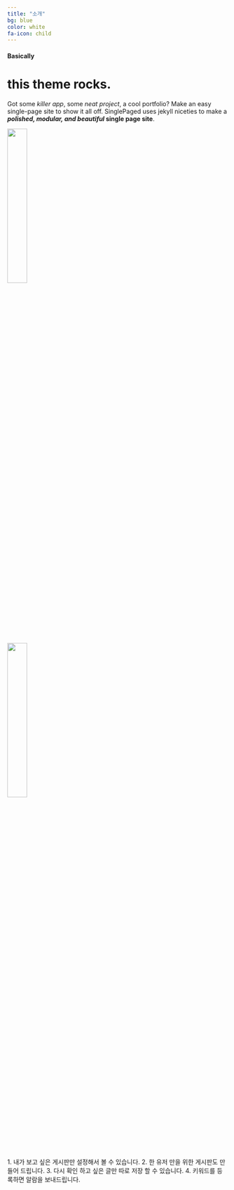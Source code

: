 ```yaml
---
title: "소개"
bg: blue
color: white
fa-icon: child
---
```


#### Basically

# this theme rocks.

Got some *killer app*, some *neat project*, a cool portfolio? Make an easy single-page site to show it all off. SinglePaged uses jekyll niceties to make a ***polished, modular, and beautiful* single page site**.

<div class="threeStep"><img src="https://user-images.githubusercontent.com/11792345/29740102-da7eecbc-8a89-11e7-9193-5d82291de56d.png
" width="30%" heigth="30%"></div> 
<div class ="threeStep"><img src="https://user-images.githubusercontent.com/11792345/29740102-da7eecbc-8a89-11e7-9193-5d82291de56d.png
" width="30%" heigth="30%"></div>
<div class="threeStep">
1. 내가 보고 싶은 게시판만 설정해서 볼 수 있습니다. 
2. 한 유저 만을 위한 게시판도 만들어 드립니다. 
3. 다시 확인 하고 싶은 글만 따로 저장 할 수 있습니다. 
4. 키워드를 등록하면 알람을 보내드립니다.
</div>
